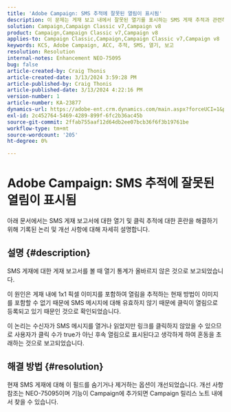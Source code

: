 ```yaml
---
title: 'Adobe Campaign: SMS 추적에 잘못된 열림이 표시됨'
description: 이 문제는 게재 보고 내에서 잘못된 열기를 표시하는 SMS 게재 추적과 관련하여 일반적으로 보고된 문제를 문서화합니다
solution: Campaign,Campaign Classic v7,Campaign v8
product: Campaign,Campaign Classic v7,Campaign v8
applies-to: Campaign Classic,Campaign,Campaign Classic v7,Campaign v8
keywords: KCS, Adobe Campaign, ACC, 추적, SMS, 열기, 보고
resolution: Resolution
internal-notes: Enhancement NEO-75095
bug: false
article-created-by: Craig Thonis
article-created-date: 3/13/2024 3:59:28 PM
article-published-by: Craig Thonis
article-published-date: 3/13/2024 4:22:16 PM
version-number: 1
article-number: KA-23877
dynamics-url: https://adobe-ent.crm.dynamics.com/main.aspx?forceUCI=1&pagetype=entityrecord&etn=knowledgearticle&id=5b0416a9-52e1-ee11-904d-6045bd006079
exl-id: 2c452764-5469-4289-899f-6fc2b36ac45b
source-git-commit: 2ffab755aaf12d64db2ee07bcb36f6f3b19761be
workflow-type: tm+mt
source-wordcount: '205'
ht-degree: 0%

---
```


# Adobe Campaign: SMS 추적에 잘못된 열림이 표시됨


아래 문서에서는 SMS 게재 보고서에 대한 열기 및 클릭 추적에 대한 혼란을 해결하기 위해 기록된 논리 및 개선 사항에 대해 자세히 설명합니다.

## 설명 {#description}


SMS 게재에 대한 게재 보고서를 볼 때 열기 통계가 올바르지 않은 것으로 보고되었습니다.

이 원인은 게재 내에 1x1 픽셀 이미지를 포함하여 열림을 추적하는 현재 방법이 이미지를 포함할 수 없기 때문에 SMS 메시지에 대해 유효하지 않기 때문에 클릭이 열림으로 등록되고 있기 때문인 것으로 확인되었습니다.

이 논리는 수신자가 SMS 메시지를 열거나 읽었지만 링크를 클릭하지 않았을 수 있으므로 사용자가 클릭 수가 true가 아닌 후속 열림으로 표시된다고 생각하게 하여 혼동을 초래하는 것으로 보고되었습니다.


## 해결 방법 {#resolution}


현재 SMS 게재에 대해 이 필드를 숨기거나 제거하는 옵션이 개선되었습니다. 개선 사항 참조는 NEO-75095이며 기능이 Campaign에 추가되면 Campaign 릴리스 노트 내에서 찾을 수 있습니다.

